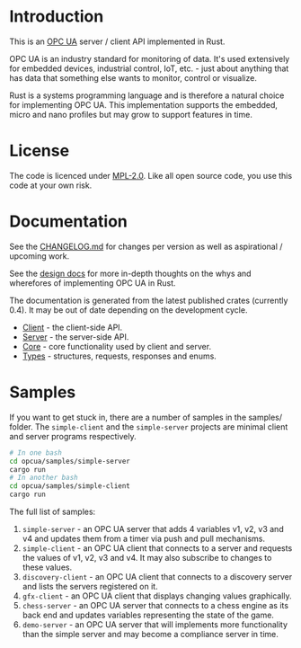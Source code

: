 # Introduction

This is an [OPC UA](https://opcfoundation.org/about/opc-technologies/opc-ua/) server / client API implemented in Rust.

OPC UA is an industry standard for monitoring of data. It's used extensively for embedded devices, industrial control, IoT,
etc. - just about anything that has data that something else wants to monitor, control or visualize. 

Rust is a systems programming language and is therefore a natural choice for implementing OPC UA. This implementation 
supports the embedded, micro and nano profiles but may grow to support features in time.

# License

The code is licenced under [MPL-2.0](https://opensource.org/licenses/MPL-2.0). Like all open source code, you use this code at your own risk. 

# Documentation

See the [CHANGELOG.md](./CHANGELOG.md) for changes per version as well as aspirational / upcoming work.

See the [design docs](./docs/README.md) for more in-depth thoughts on the whys and wherefores of implementing OPC UA in Rust.

The documentation is generated from the latest published crates (currently 0.4). It may be out of date depending on the development cycle. 

- [Client](https://docs.rs/opcua-client/) - the client-side API.
- [Server](https://docs.rs/opcua-server/) - the server-side API.
- [Core](https://docs.rs/opcua-core/) - core functionality used by client and server.
- [Types](https://docs.rs/opcua-types/) - structures, requests, responses and enums. 

# Samples

If you want to get stuck in, there are a number of samples in the samples/ folder. The `simple-client` and the `simple-server` projects are
minimal client and server programs respectively.

```bash
# In one bash
cd opcua/samples/simple-server
cargo run
# In another bash
cd opcua/samples/simple-client
cargo run
```

The full list of samples:

1. `simple-server` - an OPC UA server that adds 4 variables v1, v2, v3 and v4 and updates them from a timer via push and pull mechanisms.
2. `simple-client` - an OPC UA client that connects to a server and requests the values of v1, v2, v3 and v4. It may also subscribe to changes to these values.
3. `discovery-client` - an OPC UA client that connects to a discovery server and lists the servers registered on it.
4. `gfx-client` - an OPC UA client that displays changing values graphically.
5. `chess-server` - an OPC UA server that connects to a chess engine as its back end and updates variables representing the state of the game.
6. `demo-server` - an OPC UA server that will implements more functionality than the simple server and may become a compliance server in time.
